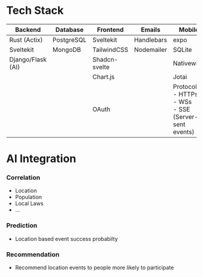 # Tech Stack
| Backend          | Database   | Frontend       | Emails      | Mobile                                              |
| ---------------- | ---------- | -------------- | ----------- | --------------------------------------------------- |
| Rust (Actix)     | PostgreSQL | Sveltekit      | Handlebars  | expo                                                |
| Sveltekit        | MongoDB    | TailwindCSS    | Nodemailer  | SQLite                                              |
| Django/Flask (AI)|            | Shadcn-svelte  |             | Nativewind                                          |
|                  |            | Chart.js       |             | Jotai                                               |
|                  |            | OAuth          |             | Protocols: <br>- HTTPs <br>- WSs <br>- SSE (Server-sent events) |

# AI Integration
### Correlation
- Location
- Population
- Local Laws
- ...
### Prediction
- Location based event success probabilty
### Recommendation
- Recommend location events to people more likely to participate
